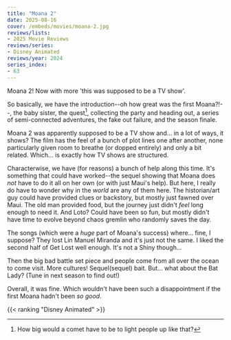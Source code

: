 ```yaml
---
title: "Moana 2"
date: 2025-08-16
cover: /embeds/movies/moana-2.jpg
reviews/lists:
- 2025 Movie Reviews
reviews/series:
- Disney Animated
reviews/year: 2024
series_index:
- 63
---
```

Moana 2! Now with more 'this was supposed to be a TV show'. 

So basically, we have the introduction--oh how great was the first Moana?!--, the baby sister, the quest[^comet], collecting the party and heading out, a series of semi-connected adventures, the fake out failure, and the season finale. 

Moana 2 was apparently supposed to be a TV show and... in a lot of ways, it shows? The film has the feel of a bunch of plot lines one after another, none particularly given room to breathe (or dopped entirely) and only a bit related. Which... is exactly how TV shows are structured. 

Characterwise, we have (for reasons) a bunch of help along this time. It's something that could have worked--the sequel showing that Moana does *not* have to do it all on her own (or with just Maui's help). But here, I really do have to wonder why in the *world* are any of them here. The historian/art guy could have provided clues or backstory, but mostly just fawned over Maui. The old man provided food, but the journey just didn't *feel* long enough to need it. And Loto? Could have been so fun, but mostly didn't have time to evolve beyond chaos gremlin who randomly saves the day. 

The songs (which were a *huge* part of Moana's success) where... fine, I suppose? They lost Lin Manuel Miranda and it's just not the same. I liked the second half of Get Lost well enough. It's not a Shiny though...

Then the big bad battle set piece and people come from all over the ocean to come visit. More cultures! Sequel(sequel) bait. But... what about the Bat Lady? (Tune in next season to find out!)

Overall, it was fine. Which wouldn't have been such a disappointment if the first Moana hadn't been *so good*.

[^comet]: How big would a comet have to be to light people up like that?

[^party]: The one who needs to find himself! The overzealous tinkerer[^accent]! The angry one! 

[^accent]: So... they've been alone on this island for 1000 years. Why does Loto have an accent? 

{{< ranking "Disney Animated" >}}